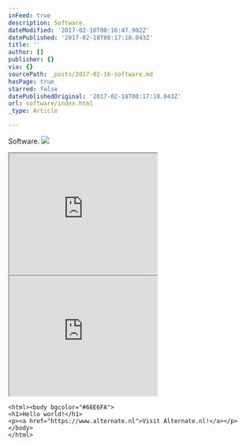 ```yaml
---
inFeed: true
description: Software.
dateModified: '2017-02-18T00:16:47.902Z'
datePublished: '2017-02-18T00:17:18.043Z'
title: ''
author: []
publisher: {}
via: {}
sourcePath: _posts/2017-02-16-software.md
hasPage: true
starred: false
datePublishedOriginal: '2017-02-18T00:17:18.043Z'
url: software/index.html
_type: Article

---
```

Software.
![](https://the-grid-user-content.s3-us-west-2.amazonaws.com/9cc8f4fa-8328-4c62-90b5-9e110cbc7f90.png)

<iframe src="https://the-grid.github.io/ed-userhtml/?g=eJytkT9PwzAQxfd-isNL2iVpV5QEibYSQSCQiISYKsfxP-HYUXwB8u2xm1I6MDL5_O7d7550-dXuaVu_Pe9BYWfKRX56GtdO5SJ8N-WroghbauGeftAXNugeYedu8iz0gqMvL3QWbExRKznc1Y8PQBEH3YzIfZpn_WyvLKDSPng9v2TOcz40OfiBwdK7cWB89QsBJyAs0B2V_IcXdHQWnGVGs_eCtI6NHbeYSo57w2N5O1XtMummKs4lqzTAi6TX7NCMpnE2lVokpKzHIWKO642WCvNsZsctupOg24KcICQGLMiZIUSEBBUnwwvyqVtU15v1uv8i_5Jx5p9DCvF3ymy-WrjM8YjfIMigwA" height="244" style=""></iframe>

<iframe src="https://the-grid.github.io/ed-userhtml/?g=eJwtT7sOwjAM3PMVJkthacWeZoCCAIFAogtjaCyIaB4qLlL-noQy2Xcn--7ErDmv29tlA0-yvWTiP-5eR8kSXMpThK0Z3gQH9VHXbjCBRJX4pN5HIu-AYsCaT4Az77redK-aa9-NFh2VD6RNj3ldxb2eFxqtLxalcQ6HXXs6Qg2NIpwvuGTrfAsWgTxo8w69ij8RlNPQGoulqCanHCCA0cko_eNSVCFT1RQ9RcxNgH0BgqlIPA" height="244" style=""></iframe>

    <html><body bgcolor="#66E6FA">
    <h1>Hello world!</h1>
    <p><a href="https://www.alternate.nl">Visit Alternate.nl!</a></p>
    </body>
    </html>